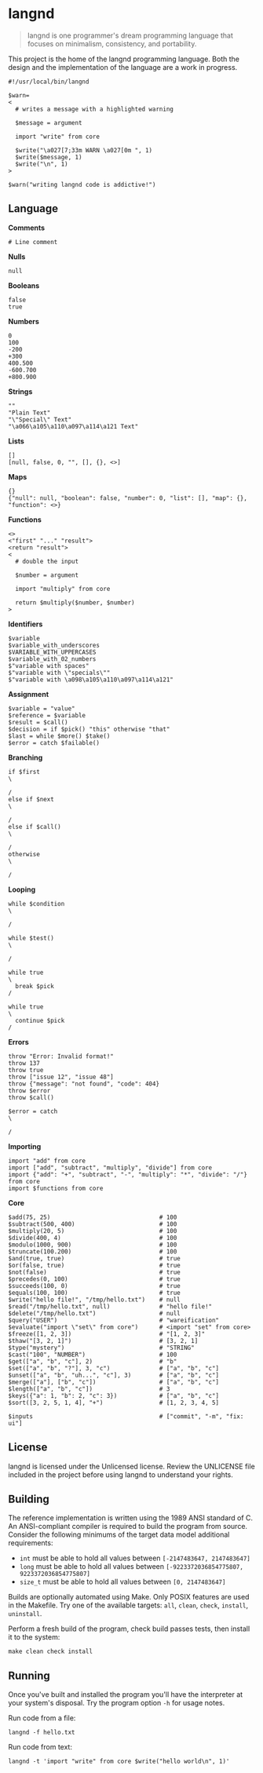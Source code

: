 # langnd

> langnd is one programmer's dream programming language that focuses on
> minimalism, consistency, and portability.

This project is the home of the langnd programming language. Both the design
and the implementation of the language are a work in progress.

    #!/usr/local/bin/langnd

    $warn=
    <
      # writes a message with a highlighted warning

      $message = argument

      import "write" from core

      $write("\a027[7;33m WARN \a027[0m ", 1)
      $write($message, 1)
      $write("\n", 1)
    >

    $warn("writing langnd code is addictive!")

## Language

**Comments**

    # Line comment

**Nulls**

    null

**Booleans**

    false
    true

**Numbers**

    0
    100
    -200
    +300
    400.500
    -600.700
    +800.900

**Strings**

    ""
    "Plain Text"
    "\"Special\" Text"
    "\a066\a105\a110\a097\a114\a121 Text"

**Lists**

    []
    [null, false, 0, "", [], {}, <>]

**Maps**

    {}
    {"null": null, "boolean": false, "number": 0, "list": [], "map": {}, "function": <>}

**Functions**

    <>
    <"first" "..." "result">
    <return "result">
    <
      # double the input

      $number = argument

      import "multiply" from core

      return $multiply($number, $number)
    >

**Identifiers**

    $variable
    $variable_with_underscores
    $VARIABLE_WITH_UPPERCASES
    $variable_with_02_numbers
    $"variable with spaces"
    $"variable with \"specials\""
    $"variable with \a098\a105\a110\a097\a114\a121"

**Assignment**

    $variable = "value"
    $reference = $variable
    $result = $call()
    $decision = if $pick() "this" otherwise "that"
    $last = while $more() $take()
    $error = catch $failable()

**Branching**

    if $first
    \

    /
    else if $next
    \

    /
    else if $call()
    \

    /
    otherwise
    \

    /

**Looping**

    while $condition
    \

    /

    while $test()
    \

    /

    while true
    \
      break $pick
    /

    while true
    \
      continue $pick
    /

**Errors**

    throw "Error: Invalid format!"
    throw 137
    throw true
    throw ["issue 12", "issue 48"]
    throw {"message": "not found", "code": 404}
    throw $error
    throw $call()

    $error = catch
    \

    /

**Importing**

    import "add" from core
    import ["add", "subtract", "multiply", "divide"] from core
    import {"add": "+", "subtract", "-", "multiply": "*", "divide": "/"} from core
    import $functions from core

**Core**

    $add(75, 25)                               # 100
    $subtract(500, 400)                        # 100
    $multiply(20, 5)                           # 100
    $divide(400, 4)                            # 100
    $modulo(1000, 900)                         # 100
    $truncate(100.200)                         # 100
    $and(true, true)                           # true
    $or(false, true)                           # true
    $not(false)                                # true
    $precedes(0, 100)                          # true
    $succeeds(100, 0)                          # true
    $equals(100, 100)                          # true
    $write("hello file!", "/tmp/hello.txt")    # null
    $read("/tmp/hello.txt", null)              # "hello file!"
    $delete("/tmp/hello.txt")                  # null
    $query("USER")                             # "wareification"
    $evaluate("import \"set\" from core")      # <import "set" from core>
    $freeze([1, 2, 3])                         # "[1, 2, 3]"
    $thaw("[3, 2, 1]")                         # [3, 2, 1]
    $type("mystery")                           # "STRING"
    $cast("100", "NUMBER")                     # 100
    $get(["a", "b", "c"], 2)                   # "b"
    $set(["a", "b", "?"], 3, "c")              # ["a", "b", "c"]
    $unset(["a", "b", "uh...", "c"], 3)        # ["a", "b", "c"]
    $merge(["a"], ["b", "c"])                  # ["a", "b", "c"]
    $length(["a", "b", "c"])                   # 3
    $keys({"a": 1, "b": 2, "c": 3})            # ["a", "b", "c"]
    $sort([3, 2, 5, 1, 4], "+")                # [1, 2, 3, 4, 5]

    $inputs                                    # ["commit", "-m", "fix: ui"]

## License

langnd is licensed under the Unlicensed license. Review the UNLICENSE file
included in the project before using langnd to understand your rights.

## Building

The reference implementation is written using the 1989 ANSI standard of C. An
ANSI-compliant compiler is required to build the program from source. Consider
the following minimums of the target data model additional requirements:

- `int` must be able to hold all values between `[-2147483647, 2147483647]`
- `long` must be able to hold all values between
`[-9223372036854775807, 9223372036854775807]`
- `size_t` must be able to hold all values between `[0, 2147483647]`

Builds are optionally automated using Make. Only POSIX features are used in
the Makefile. Try one of the available targets: `all`, `clean`, `check`,
`install`, `uninstall`.

Perform a fresh build of the program, check build passes tests, then install it
to the system:

    make clean check install

## Running

Once you've built and installed the program you'll have the interpreter at your
system's disposal. Try the program option `-h` for usage notes.

Run code from a file:

    langnd -f hello.txt

Run code from text:

    langnd -t 'import "write" from core $write("hello world\n", 1)'

